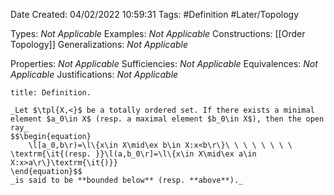 <div class="topSpace"></div>

Date Created: 04/02/2022 10:59:31
Tags: #Definition #Later/Topology

Types: _Not Applicable_
Examples: _Not Applicable_
Constructions: [[Order Topology]]
Generalizations: _Not Applicable_

Properties: _Not Applicable_
Sufficiencies: _Not Applicable_
Equivalences: _Not Applicable_
Justifications: _Not Applicable_

``` ad-Definition
title: Definition.

_Let $\tpl{X,<}$ be a totally ordered set. If there exists a minimal element $a_0\in X$ (resp. a maximal element $b_0\in X$), then the open ray_
$$\begin{equation}
    \l[a_0,b\r)=\l\{x\in X\mid\ex b\in X:x<b\r\}\ \ \ \ \ \ \ \ \textrm{\it{(resp. }}\l(a,b_0\r]=\l\{x\in X\mid\ex a\in X:x>a\r\}\textrm{\it{)}}
\end{equation}$$
_is said to be **bounded below** (resp. **above**)._

```
